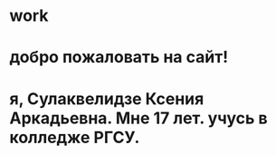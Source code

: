 # work
# добро пожаловать на сайт!
# я, Сулаквелидзе Ксения Аркадьевна. Мне 17 лет. учусь в колледже РГСУ.
